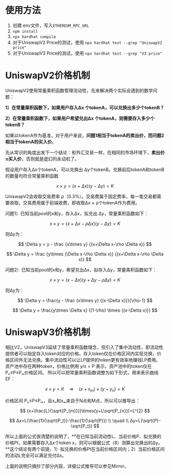 # 使用方法

1. 创建.env文件，写入`ETHEREUM_RPC_URL`
2. `npm install`
3. `npx hardhat compile`
4. 对于UniswapV2 Price的测试，使用  `npx hardhat test --grep "UniswapV2 price"`
5. 对于UniswapV3 Price的测试，使用  `npx hardhat test --grep "V3 price"`


# UniswapV2价格机制

UniswapV2使用常量乘积函数管理流动性，先来解决两个实际会遇到的数学问题：

**1）在常量乘积函数下，如果用户存入Δx 个tokenA，可以兑换出多少个tokenB？**

**2）在常量乘积函数下，如果用户希望兑出Δx 个tokenA，则需要存入多少个tokenB？**

如果以tokenA作为基准，对于用户来说，**问题1相当于tokenA的卖出价，而问题2相当于tokenA的买入价**。

先从常识的角度出发下一个结论：和外汇交易一样，在相同的市场环境下，**卖出价≤买入价**，否则就是虚幻的永动机了。

假设用户存入Δx个tokenA，可以兑换出 Δy个tokenB。兑换前后tokenA和tokenB的数量均符合常量乘积函数

$$ x\times y = (x+\Delta x)(y-\Delta y)=K $$

UniswapV2会收取交易费率 ρ（0.3%）。交易费属于固定费率，每一笔交易都需要收取。交易费用属于前端收费，即收取Δx × ρ个tokenA作为费用。

问题1）已知当前pool的x和y，存入Δx，拟兑出 Δy，常量乘积函数如下：

$$ x\times y = (x+\Delta x-\rho \Delta x)(y-\Delta y)=K $$

则Δy为：

$$ \Delta y = y - \frac {x\times y} {(x+\Delta x-\rho \Delta x)} $$

$$ \Delta y =  \frac {y\times (\Delta x-\rho \Delta x)} {(x+\Delta x-\rho \Delta x)} $$

问题2）已知当前pool的x和y，希望兑出Δx，拟存入Δy，常量乘积函数如下：

$$ x\times y = (x-\Delta x)(y+\Delta y-\rho \Delta y)=K $$

则Δy为：

$$ \Delta y = \frac{y - \frac {x\times y} {(x-\Delta x)}}{\rho-1} $$

$$ \Delta y = \frac{y\times \Delta x} {(1-\rho) \times {(x-\Delta x)}} $$


# UniswapV3价格机制

相比V2，UniswapV3延续了常量乘积函数理念，但引入了集中流动性，即流动性提供者可以指定存入token对应的价格，存入token仅在价格区间内实现兑换，价格区间外无法兑换。集中流动性可以让LP提供的token更有效率地赚钱LP费用。
资产池中存在两种token，价格比例用 y/x = P 表示，资产池中的token仅在 Pₙ≤P≤Pₘ价格区间。
所以可以把常量乘积函数调整为如下形式，用来表示曲线EF：

$$
x\times y=K\quad\Rightarrow\quad (x+x_{m})\times(y+y_{n})=K
$$

价格区间 Pₙ≤P≤Pₘ，且xₙ和xₘ来自于N点和M点，所以可以推导出：

$$
(x+\frac{L}{\sqrt{P_{m}}})\times(y+L\sqrt{P_{n}})=L^{2} 
$$

$$
Δx=L(\frac{1}{\sqrt{P_t}}-\frac{1}{\sqrt{P}})  \\ \quad \\ Δy=L(\sqrt{P}-\sqrt{P_t}) 
$$

所以上面的公式很清楚的说明了，**在已知当前流动性L、当前价格P、拟兑换的价格Pt，如果需要存入Δx个token x，则可以根据公式（8）测算出兑换出的Δy。**这个结论有两个前提，1）拟兑换的价格Pt在当前价格区间内；2）当前价格区间的流动L完全可以满足兑付Δx。


上面的说明只摘抄了部分内容，详细公式推导可以参见Mirror。


